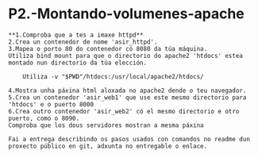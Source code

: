 # P2.-Montando-volumenes-apache

    **1.Comproba que a tes a imaxe httpd**
    2.Crea un contenedor de nome 'asir_httpd'.
    3.Mapea o porto 80 do contenedor có 8080 da túa máquina.
    Utiliza bind mount para que o directorio do apache2 'htdocs' estea montado nun directorio da túa elección.

        Utiliza -v "$PWD"/htdocs:/usr/local/apache2/htdocs/

    4.Mostra unha páxina html aloxada no apache2 dende o teu navegador.
    5.Crea un contenedor 'asir_web1' que use este mesmo directorio para 'htdocs' e o puerto 8000
    6.Crea outro contenedor 'asir_web2' có el mesmo directorio e otro puerto, como o 8090.
    Comproba que los dous servidores mostran a mesma páxina

    Fai a entrega describindo os pasos usados con comandos no readme dun proxecto público en git, adxunta no entregable o enlace.